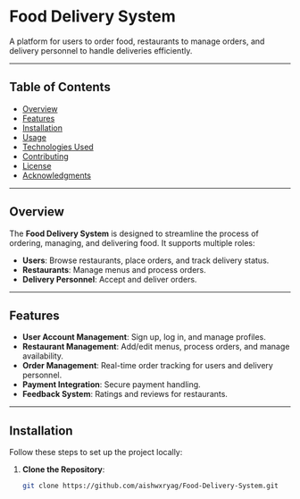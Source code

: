 # Food Delivery System

A platform for users to order food, restaurants to manage orders, and delivery personnel to handle deliveries efficiently.

---

## Table of Contents
- [Overview](#overview)
- [Features](#features)
- [Installation](#installation)
- [Usage](#usage)
- [Technologies Used](#technologies-used)
- [Contributing](#contributing)
- [License](#license)
- [Acknowledgments](#acknowledgments)

---

## Overview

The **Food Delivery System** is designed to streamline the process of ordering, managing, and delivering food. It supports multiple roles:
- **Users**: Browse restaurants, place orders, and track delivery status.
- **Restaurants**: Manage menus and process orders.
- **Delivery Personnel**: Accept and deliver orders.

---

## Features

- **User Account Management**: Sign up, log in, and manage profiles.
- **Restaurant Management**: Add/edit menus, process orders, and manage availability.
- **Order Management**: Real-time order tracking for users and delivery personnel.
- **Payment Integration**: Secure payment handling.
- **Feedback System**: Ratings and reviews for restaurants.

---

## Installation

Follow these steps to set up the project locally:

1. **Clone the Repository**:
   ```bash
   git clone https://github.com/aishwxryag/Food-Delivery-System.git
